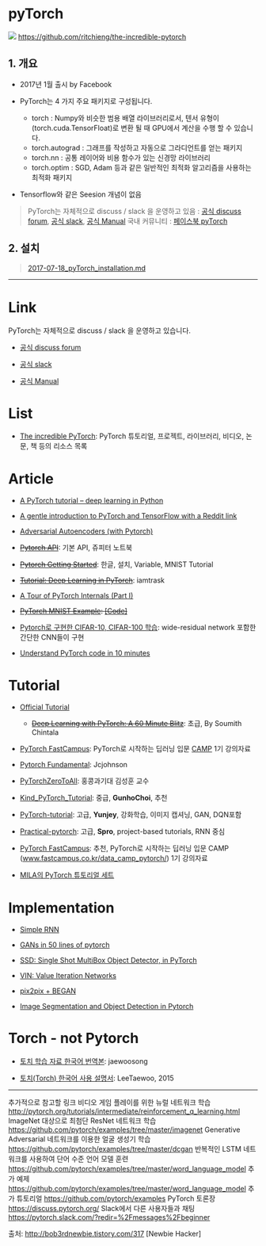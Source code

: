 # pyTorch 

![](https://github.com/ritchieng/the-incredible-pytorch/raw/master/the_incredible_pytorch.png)
https://github.com/ritchieng/the-incredible-pytorch



## 1. 개요 

- 2017년 1월 출시 by Facebook

- PyTorch는 4 가지 주요 패키지로 구성됩니다.
    - torch : Numpy와 비슷한 범용 배열 라이브러리로서, 텐서 유형이 (torch.cuda.TensorFloat)로 변환 될 때 GPU에서 계산을 수행 할 수 있습니다.
    - torch.autograd : 그래프를 작성하고 자동으로 그라디언트를 얻는 패키지
    - torch.nn : 공통 레이어와 비용 함수가 있는 신경망 라이브러리
    - torch.optim : SGD, Adam 등과 같은 일반적인 최적화 알고리즘을 사용하는 최적화 패키지


- Tensorflow와 같은 Seesion 개념이 없음 


> PyTorch는 자체적으로 discuss / slack 을 운영하고 있음 : [공식 discuss forum](https://discuss.pytorch.org), [공식 slack](http://pytorch.slack.com), [공식 Manual](http://pytorch.org/docs/index.html)
> 국내 커뮤니티 : [페이스북 pyTorch](https://www.facebook.com/groups/PyTorchKR)

## 2. 설치 

> [2017-07-18_pyTorch_installation.md](https://github.com/adioshun/Blog_Jekyll/blob/master/2017-07-18_pyTorch_installation.md)






---

# Link

PyTorch는 자체적으로 discuss / slack 을 운영하고 있습니다.

- [공식 discuss forum](https://discuss.pytorch.org)

- [공식 slack](http://pytorch.slack.com)

- [공식 Manual](http://pytorch.org/docs/index.html)

# List

- [The incredible PyTorch](https://github.com/ritchieng/the-incredible-pytorch/blob/master/README.md): PyTorch 튜토리얼, 프로젝트, 라이브러리, 비디오, 논문, 책 등의 리소스 목록

# Article

- [A PyTorch tutorial – deep learning in Python](http://adventuresinmachinelearning.com/pytorch-tutorial-deep-learning/)

- [A gentle introduction to PyTorch and TensorFlow with a Reddit link](https://theintelligenceofinformation.wordpress.com/2017/03/06/a-gentle-introduction-to-pytorch-and-tensorflow-with-a-reddit-link/)

- [Adversarial Autoencoders (with Pytorch)](https://blog.paperspace.com/adversarial-autoencoders-with-pytorch/)

- <del>[Pytorch API](https://github.com/j-min/pytorch_exercise/blob/master/torch_API.ipynb)</del>: 기본 API, 쥬피터 노트북

- <del>[Pytorch Getting Started](http://andersonjo.github.io/pytorch/2017/04/01/PyTorch-Getting-Started/)</del>: 한글, 설치, Variable, MNIST Tutorial

* <del>[Tutorial: Deep Learning in PyTorch](http://iamtrask.github.io/2017/01/15/pytorch-tutorial/)</del>: iamtrask

- [A Tour of PyTorch Internals (Part I)](https://gist.github.com/killeent/4675635b40b61a45cac2f95a285ce3c0)

- <del>[PyTorch MNIST Example](https://tensorflow.blog/2017/01/26/pytorch-mnist-example/): [[Code]](https://github.com/rickiepark/pytorch-examples/blob/master/mnist.ipynb)</del>

- [Pytorch로 구현한 CIFAR-10, CIFAR-100 학습](https://github.com/meliketoy/Pytorch-wide-resnet): wide-residual network 포함한 간단한 CNN들이 구현

- [Understand PyTorch code in 10 minutes](https://hsaghir.github.io/data_science/pytorch_starter/)

# Tutorial

- [Official Tutorial](http://pytorch.org/tutorials/)
  - <del>[Deep Learning with PyTorch: A 60 Minute Blitz](http://pytorch.org/tutorials/beginner/deep_learning_60min_blitz.html)</del>: 초급, By Soumith Chintala

- [PyTorch FastCampus](https://github.com/GunhoChoi/PyTorch-FastCampus): PyTorch로 시작하는 딥러닝 입문 [CAMP](www.fastcampus.co.kr/data_camp_pytorch/) 1기 강의자료

- [Pytorch Fundamental](https://github.com/jcjohnson/pytorch-examples): Jcjohnson

- [PyTorchZeroToAll](https://github.com/hunkim/PyTorchZeroToAll): 홍콩과기대 김성훈 교수 

- [Kind_PyTorch_Tutorial](https://github.com/GunhoChoi/Kind_PyTorch_Tutorial): 중급, **GunhoChoi**, 추천

- [PyTorch-tutorial](https://github.com/yunjey/pytorch-tutorial): 고급, **Yunjey**, 강화학습, 이미지 캡셔닝, GAN, DQN포함

- [Practical-pytorch](https://github.com/spro/practical-pytorch): 고급,  **Spro**, project-based tutorials, RNN 중심

- [PyTorch FastCampus](https://github.com/GunhoChoi/PyTorch-FastCampus): 추천, PyTorch로 시작하는 딥러닝 입문 CAMP (www.fastcampus.co.kr/data_camp_pytorch/) 1기 강의자료


- [MILA의 PyTorch 튜토리얼 세트](https://github.com/mila-udem/welcome_tutorials/tree/master/pytorch) 

# Implementation

- [Simple RNN](https://gist.github.com/keon/e39d3cbfd80daff498772951fb784f35)

- [GANs in 50 lines of pytorch](https://tensorflow.blog/2017/02/22/gans-in-50-lines-of-pytorch/)

- [SSD: Single Shot MultiBox Object Detector, in PyTorch](https://github.com/amdegroot/ssd.pytorch)

- [VIN: Value Iteration Networks](https://github.com/zuoxingdong/VIN_PyTorch_Visdom)

- [pix2pix + BEGAN](https://github.com/taey16/pix2pixBEGAN.pytorch)

- [Image Segmentation and Object Detection in Pytorch](https://github.com/warmspringwinds/pytorch-segmentation-detection)

# Torch - not Pytorch

- [토치 학습 자료 한국어 번역본](https://github.com/jaewoosong/torch-tutorial-korean/): jaewoosong

- [토치(Torch) 한국어 사용 설명서](https://github.com/LeeTaewoo/torch_kor_manual): LeeTaewoo, 2015


---

추가적으로 참고할 링크
비디오 게임 플레이를 위한 뉴럴 네트워크 학습
http://pytorch.org/tutorials/intermediate/reinforcement_q_learning.html
ImageNet 대상으로 최첨단 ResNet 네트워크 학습
https://github.com/pytorch/examples/tree/master/imagenet
Generative Adversarial 네트워크를 이용한 얼굴 생성기 학습
https://github.com/pytorch/examples/tree/master/dcgan
반복적인 LSTM 네트워크를 사용하여 단어 수준 언어 모델 훈련
https://github.com/pytorch/examples/tree/master/word_language_model
추가 예제
https://github.com/pytorch/examples/tree/master/word_language_model
추가 튜토리얼
https://github.com/pytorch/examples
PyTorch 토론장
https://discuss.pytorch.org/
Slack에서 다른 사용자들과 채팅
https://pytorch.slack.com/?redir=%2Fmessages%2Fbeginner


출처: http://bob3rdnewbie.tistory.com/317 [Newbie Hacker]
